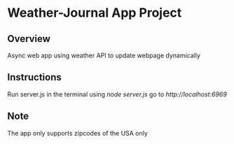 # Weather-Journal App Project

## Overview
Async web app using weather API to update webpage dynamically

## Instructions
Run server.js in the terminal using *node server.js*
go to *http://localhost:6969* 
## Note
The app only supports zipcodes of the USA only
